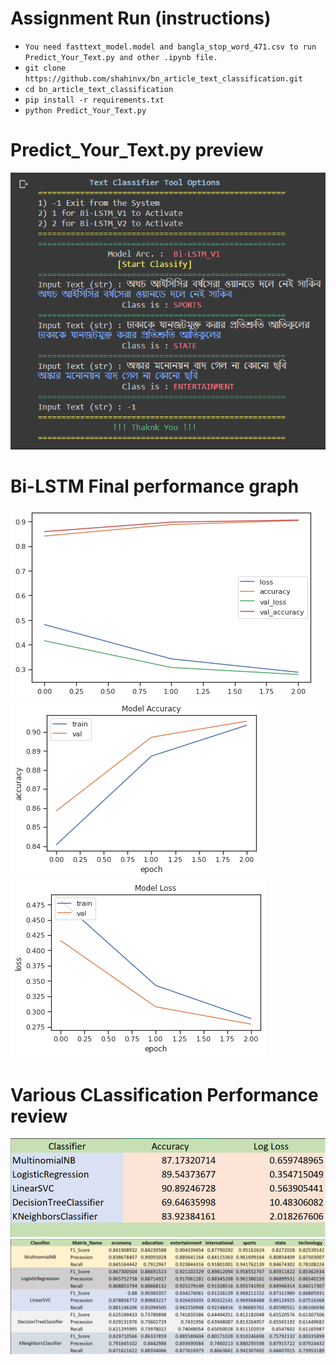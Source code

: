 # Assignment Run (instructions)

- `You need fasttext_model.model and bangla_stop_word_471.csv to run Predict_Your_Text.py and other .ipynb file.`
- `git clone https://github.com/shahinvx/bn_article_text_classification.git`
- `cd bn_article_text_classification`
- `pip install -r requirements.txt`
- `python Predict_Your_Text.py`

# Predict_Your_Text.py preview

![Predict Your Text](/Performance_Graphs/Check_Your_Text.PNG)

# Bi-LSTM Final performance graph

![Bi-LSTM Performance_Graphs](/Performance_Graphs/4.png)
![Bi-LSTM Performance_Graphs](/Performance_Graphs/5.png)
![Bi-LSTM Performance_Graphs](/Performance_Graphs/6.png)

# Various CLassification Performance review

![Classification Algorithm Acc - Loss](/Performance_Graphs/Acc_Scores.PNG)
![Classification Algorithm Acc - Loss](/Performance_Graphs/Scores.PNG)
